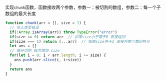实现`chunk`函数，函数接收两个参数，参数一：被切割的数组，参数二：每一个子数组的最大长度

```javascript
function chunk(arr = [], size = 1) {
  // 传入类型错误
  if(!Array.isArray(arr)) throw TypeError("error")
  if(size <= 0) return arr  // 如果size小于等于0 直接返回
  if(size === 1) return [...arr]  // 如果size等于1 直接将整个数组拷贝
  let ans = []
  // 循环切割 每次增加 size
  for(let i = 0; i < arr.length; i += size) {
    ans.push(arr.slice(i, i+size))
  }
  return ans
}
```

